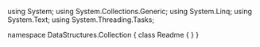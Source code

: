 ﻿using System;
using System.Collections.Generic;
using System.Linq;
using System.Text;
using System.Threading.Tasks;

namespace DataStructures.Collection
{
    class Readme
    {
    }
}
